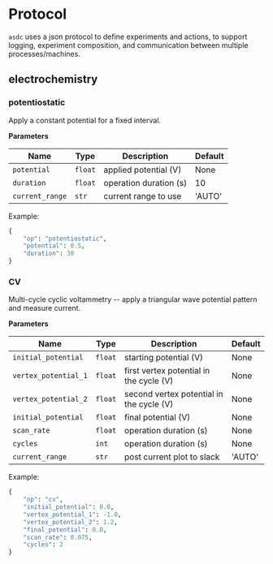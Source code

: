# Protocol

`asdc` uses a json protocol to define experiments and actions, to support logging, experiment composition, and communication between multiple processes/machines.

## electrochemistry

### potentiostatic

Apply a constant potential for a fixed interval.

**Parameters**

| Name            | Type    | Description                | Default |
|-----------------|---------|----------------------------|---------|
| `potential`     | `float` | applied potential (V)      | None    |
| `duration`      | `float` | operation duration (s)     | 10      |
| `current_range` | `str`   | current range to use       | 'AUTO'  |

Example:

```python
{
    "op": "potentiostatic",
    "potential": 0.5,
    "duration": 30
}
```

### CV

Multi-cycle cyclic voltammetry -- apply a triangular wave potential pattern and measure current.

**Parameters**

| Name                 | Type    | Description                              | Default |
|----------------------|---------|------------------------------------------|---------|
| `initial_potential`  | `float` | starting potential (V)                   | None    |
| `vertex_potential_1` | `float` | first vertex potential in the cycle (V)  | None    |
| `vertex_potential_2` | `float` | second vertex potential in the cycle (V) | None    |
| `initial_potential`  | `float` | final potential (V)                      | None    |
| `scan_rate`          | `float` | operation duration (s)                   | None    |
| `cycles`             | `int`   | operation duration (s)                   | None    |
| `current_range`      | `str`   | post current plot to slack               | 'AUTO'  |

Example:

```python
{
    "op": "cv",
    "initial_potential": 0.0,
    "vertex_potential_1": -1.0,
    "vertex_potential_2": 1.2,
    "final_potential": 0.0,
    "scan_rate": 0.075,
    "cycles": 2
}
```
